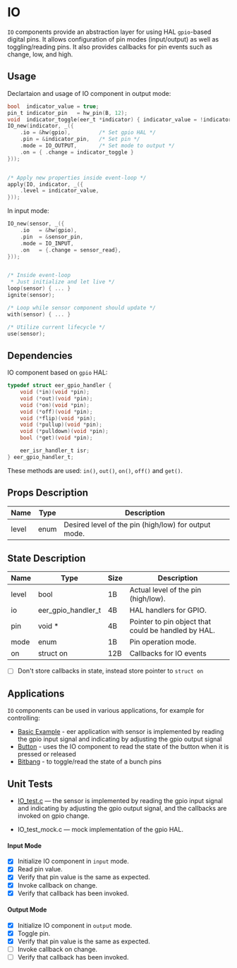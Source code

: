 # IO

`IO` components provide an abstraction layer for using HAL `gpio`-based digital pins. It allows configuration of pin modes (input/output) as well as toggling/reading pins. It also provides callbacks for pin events such as change, low, and high.

## Usage

Declartaion and usage of IO component in output mode:

```c
bool  indicator_value = true;
pin_t indicator_pin   = hw_pin(B, 12);
void  indicator_toggle(eer_t *indicator) { indicator_value = !indicator_value; }
IO_new(indicator, _({
    .io = &hw(gpio),         /* Set gpio HAL */
    .pin = &indicator_pin,   /* Set pin */
    .mode = IO_OUTPUT,       /* Set mode to output */
    .on = { .change = indicator_toggle }
}));


/* Apply new properties inside event-loop */
apply(IO, indicator, _({
    .level = indicator_value,
}));

```

In input mode:

```c
IO_new(sensor, _({
    .io   = &hw(gpio),
    .pin  = &sensor_pin,
    .mode = IO_INPUT,
    .on   = {.change = sensor_read},
}));


/* Inside event-loop
 * Just initialize and let live */
loop(sensor) { ... }
ignite(sensor);

/* Loop while sensor component should update */
with(sensor) { ... }

/* Utilize current lifecycle */
use(sensor);

```

## Dependencies

IO component based on `gpio` HAL:

```c
typedef struct eer_gpio_handler {
    void (*in)(void *pin);
    void (*out)(void *pin);
    void (*on)(void *pin);
    void (*off)(void *pin);
    void (*flip)(void *pin);
    void (*pullup)(void *pin);
    void (*pulldown)(void *pin);
    bool (*get)(void *pin);

    eer_isr_handler_t isr;
} eer_gpio_handler_t;
```

These methods are used: `in()`, `out()`, `on()`, `off()` and `get()`.

## Props Description

| Name  | Type | Description                                          |
| ----- | ---- | ---------------------------------------------------- |
| level | enum | Desired level of the pin (high/low) for output mode. |

## State Description

| Name  | Type               | Size | Description                                         |
| ----- | ------------------ | ---- | --------------------------------------------------- |
| level | bool               | 1B   | Actual level of the pin (high/low).                 |
| io    | eer_gpio_handler_t | 4B   | HAL handlers for GPIO.                              |
| pin   | void \*            | 4B   | Pointer to pin object that could be handled by HAL. |
| mode  | enum               | 1B   | Pin operation mode.                                 |
| on    | struct on          | 12B  | Callbacks for IO events                             |

-   [ ] Don't store callbacks in state, instead store pointer to `struct on`

## Applications

`IO` components can be used in various applications, for example for controlling:

-   [Basic Example](https://github.com/fefa4ka/eer-apps/tree/master/apps/basic) - eer application with sensor is implemented by reading the gpio input signal and indicating by adjusting the gpio output signal
-   [Button](../Button) - uses the IO component to read the state of the button when it is pressed or released
-   [Bitbang](../Bitbang) - to toggle/read the state of a bunch pins

## Unit Tests

-   [IO_test.c](IO_test.c) — the sensor is implemented by reading the gpio input signal and indicating by adjusting the gpio output signal, and the callbacks are invoked on gpio change.

-   IO_test_mock.c — mock implementation of the gpio HAL.

#### Input Mode

-   [x] Initialize IO component in `input` mode.
-   [x] Read pin value.
-   [x] Verify that pin value is the same as expected.
-   [x] Invoke callback on change.
-   [x] Verify that callback has been invoked.

#### Output Mode

-   [x] Initialize IO component in `output` mode.
-   [x] Toggle pin.
-   [x] Verify that pin value is the same as expected.
-   [ ] Invoke callback on change.
-   [ ] Verify that callback has been invoked.
